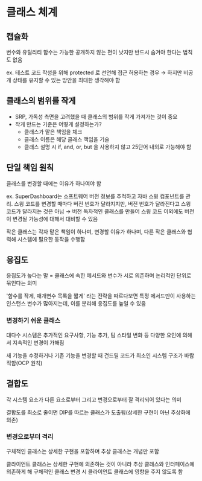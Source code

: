 # 클래스 체계

## 캡슐화

변수와 유틸리티 함수는 가능한 공개하지 않는 편이 낫지만 반드시 숨겨야 한다는 법칙도 없음

ex. 테스트 코드 작성을 위해 protected 로 선언해 접근 허용하는 경우 → 하지만 비공개 상태를 유지할 수 있는 방안을 최대한 생각해야 함

## 클래스의 범위를 작게

- SRP, 가독성 측면을 고려했을 때 클래스의 범위를 작게 가져가는 것이 중요
- 작게 만드는 기준은 어떻게 설정하는가?
    - 클래스가 맡은 책임을 체크
    - 클래스 이름은 해당 클래스 책임을 기술
    - 클래스 설명 시 if, and, or, but 을 사용하지 않고 25단어 내외로 가능해야 함

## 단일 책임 원칙

클래스를 변경할 때에는 이유가 하나여야 함

ex. SuperDashboard는 소프트웨어 버전 정보를 추적하고 자바 스윙 컴포넌트를 관리. 스윙 코드를 변경할 때마다 버전 번호가 달라지지만, 버전 번호가 달라진다고 스윙 코드가 달라지는 것은 아님 → 버전 독자적인 클래스를 만들어 스윙 코드 이외에도 버전이 변경될 가능성에 대해서 대비할 수 있음

작은 클래스는 각자 맡은 책임이 하나며, 변경할 이유가 하나며, 다른 작은 클래스와 협력해 시스템에 필요한 동작을 수행함

## 응집도

응집도가 높다는 말 = 클래스에 속한 메서드와 변수가 서로 의존하며 논리적인 단위로 묶인다는 의미

'함수를 작게, 매개변수 목록을 짧게' 라는 전략을 따르다보면 특정 메서드만이 사용하는 인스턴스 변수가 많아지는데, 이를 분리해 응집도를 높일 수 있음

### 변경하기 쉬운 클래스

대다수 시스템은 추가적인 요구사항, 기능 추가, 팀 스타일 변화 등 다양한 요인에 의해서 지속적인 변경이 가해짐

새 기능을 수정하거나 기존 기능을 변경할 때 건드릴 코드가 최소인 시스템 구조가 바람직함(OCP 원칙)

## 결합도

각 시스템 요소가 다른 요소로부터 그리고 변경으로부터 잘 격리되어 있다는 의미

결합도를 최소로 줄이면 DIP를 따르는 클래스가 도출됨(상세한 구현이 아닌 추상화에 의존)

### 변경으로부터 격리

구체적인 클래스는 상세한 구현을 포함하며 추상 클래스는 개념만 포함

클라이언트 클래스는 상세한 구현에 의존하는 것이 아니라 추상 클래스와 인터페이스에 의존하게 해 구체적인 클래스 변경 시 클라이언트 클래스에 영향을 주지 않도록 함